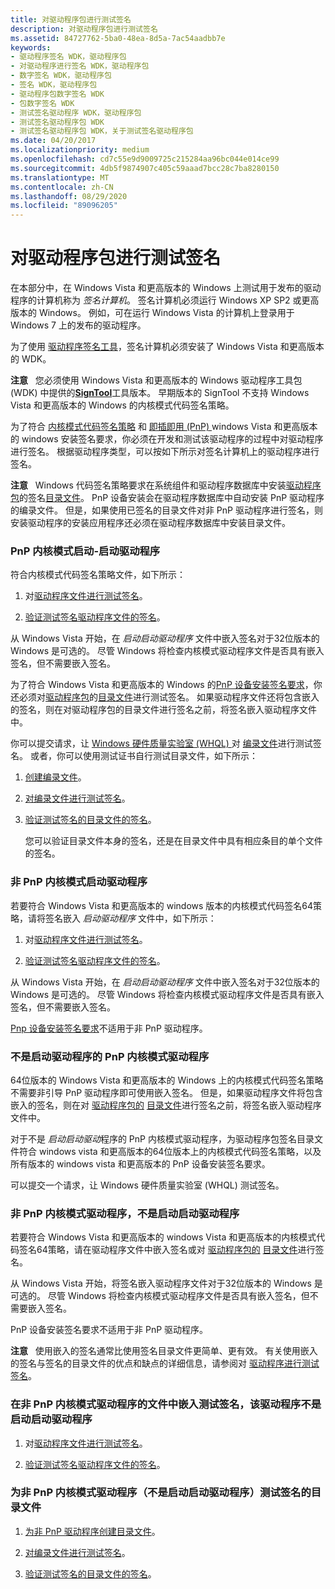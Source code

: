 ```yaml
---
title: 对驱动程序包进行测试签名
description: 对驱动程序包进行测试签名
ms.assetid: 84727762-5ba0-48ea-8d5a-7ac54aadbb7e
keywords:
- 驱动程序签名 WDK，驱动程序包
- 对驱动程序进行签名 WDK，驱动程序包
- 数字签名 WDK，驱动程序包
- 签名 WDK，驱动程序包
- 驱动程序包数字签名 WDK
- 包数字签名 WDK
- 测试签名驱动程序 WDK，驱动程序包
- 测试签名驱动程序包 WDK
- 测试签名驱动程序包 WDK，关于测试签名驱动程序包
ms.date: 04/20/2017
ms.localizationpriority: medium
ms.openlocfilehash: cd7c55e9d9009725c215284aa96bc044e014ce99
ms.sourcegitcommit: 4db5f9874907c405c59aaad7bcc28c7ba8280150
ms.translationtype: MT
ms.contentlocale: zh-CN
ms.lasthandoff: 08/29/2020
ms.locfileid: "89096205"
---
```

# <a name="test-signing-driver-packages"></a>对驱动程序包进行测试签名


在本部分中，在 Windows Vista 和更高版本的 Windows 上测试用于发布的驱动程序的计算机称为 *签名计算机*。 签名计算机必须运行 Windows XP SP2 或更高版本的 Windows。 例如，可在运行 Windows Vista 的计算机上登录用于 Windows 7 上的发布的驱动程序。

为了使用 [驱动程序签名工具](../devtest/tools-for-signing-drivers.md)，签名计算机必须安装了 Windows Vista 和更高版本的 WDK。

**注意**   您必须使用 Windows Vista 和更高版本的 Windows 驱动程序工具包 (WDK) 中提供的[**SignTool**](../devtest/signtool.md)工具版本。 早期版本的 SignTool 不支持 Windows Vista 和更高版本的 Windows 的内核模式代码签名策略。

 

为了符合 [内核模式代码签名策略](kernel-mode-code-signing-policy--windows-vista-and-later-.md) 和 [即插即用 (PnP) ](pnp-device-installation-signing-requirements--windows-vista-and-later-.md) windows Vista 和更高版本的 windows 安装签名要求，你必须在开发和测试该驱动程序的过程中对驱动程序进行签名。 根据驱动程序类型，可以按如下所示对签名计算机上的驱动程序进行签名。

**注意**   Windows 代码签名策略要求在系统组件和驱动程序数据库中安装[驱动程序包](driver-packages.md)的签名[目录文件](catalog-files.md)。 PnP 设备安装会在驱动程序数据库中自动安装 PnP 驱动程序的编录文件。 但是，如果使用已签名的目录文件对非 PnP 驱动程序进行签名，则安装驱动程序的安装应用程序还必须在驱动程序数据库中安装目录文件。

 

### <a name="pnp-kernel-mode-boot-start-driver"></a><a href="" id="pnp-kernel-mode-boot-start-driver"></a> PnP 内核模式启动-启动驱动程序

符合内核模式代码签名策略文件，如下所示：

1.  对[驱动程序文件进行测试签名](test-signing-a-driver-file.md)。

2.  [验证测试签名驱动程序文件的签名](verifying-the-signature-of-a-test-signed-driver-file.md)。

从 Windows Vista 开始，在 *启动启动驱动程序* 文件中嵌入签名对于32位版本的 Windows 是可选的。 尽管 Windows 将检查内核模式驱动程序文件是否具有嵌入签名，但不需要嵌入签名。

为了符合 Windows Vista 和更高版本的 Windows 的[PnP 设备安装签名要求](pnp-device-installation-signing-requirements--windows-vista-and-later-.md)，你还必须对[驱动程序包](driver-packages.md)的[目录文件](catalog-files.md)进行测试签名。 如果驱动程序文件还将包含嵌入的签名，则在对驱动程序包的目录文件进行签名之前，将签名嵌入驱动程序文件中。

你可以提交请求，让 [Windows 硬件质量实验室 (WHQL) ](whql-test-signature-program.md) 对 [编录文件](catalog-files.md)进行测试签名。 或者，你可以使用测试证书自行测试目录文件，如下所示：

1.  [创建编录文件](creating-a-catalog-file-for-a-test-signed-driver-package.md)。

2.  [对编录文件进行测试签名](test-signing-a-catalog-file.md)。

3.  [验证测试签名的目录文件的签名](verifying-the-signature-of-a-test-signed-catalog-file.md)。

    您可以验证目录文件本身的签名，还是在目录文件中具有相应条目的单个文件的签名。

### <a name="non-pnp-kernel-mode-boot-start-driver"></a><a href="" id="non-pnp-kernel-mode-boot-start-driver"></a> 非 PnP 内核模式启动驱动程序

若要符合 Windows Vista 和更高版本的 windows 版本的内核模式代码签名64策略，请将签名嵌入 *启动驱动程序* 文件中，如下所示：

1.  对[驱动程序文件进行测试签名](test-signing-a-driver-file.md)。

2.  [验证测试签名驱动程序文件的签名](verifying-the-signature-of-a-test-signed-driver-file.md)。

从 Windows Vista 开始，在 *启动启动驱动程序* 文件中嵌入签名对于32位版本的 Windows 是可选的。 尽管 Windows 将检查内核模式驱动程序文件是否具有嵌入签名，但不需要嵌入签名。

[Pnp 设备安装签名要求](pnp-device-installation-signing-requirements--windows-vista-and-later-.md)不适用于非 PnP 驱动程序。

### <a name="pnp-kernel-mode-driver-that-is-not-a-boot-start-driver"></a><a href="" id="pnp-kernel-mode-driver-that-is-not-a-boot-start-driver"></a> 不是启动驱动程序的 PnP 内核模式驱动程序

64位版本的 Windows Vista 和更高版本的 Windows 上的内核模式代码签名策略不需要非引导 PnP 驱动程序即可使用嵌入签名。 但是，如果驱动程序文件将包含嵌入的签名，则在对 [驱动程序包的](driver-packages.md) [目录文件](catalog-files.md)进行签名之前，将签名嵌入驱动程序文件中。

对于不是 *启动启动驱动*程序的 PnP 内核模式驱动程序，为驱动程序包签名目录文件符合 windows vista 和更高版本的64位版本上的内核模式代码签名策略，以及所有版本的 windows vista 和更高版本的 PnP 设备安装签名要求。

可以提交一个请求，让 Windows 硬件质量实验室 (WHQL) 测试签名。

### <a name="non-pnp-kernel-mode-driver-that-is-not-a-boot-start-driver"></a><a href="" id="non-pnp-kernel-mode-driver-that-is-not-a-boot-start-driver"></a> 非 PnP 内核模式驱动程序，不是启动启动驱动程序

若要符合 Windows Vista 和更高版本的 windows Vista 和更高版本的内核模式代码签名64策略，请在驱动程序文件中嵌入签名或对 [驱动程序包的](driver-packages.md) [目录文件](catalog-files.md)进行签名。

从 Windows Vista 开始，将签名嵌入驱动程序文件对于32位版本的 Windows 是可选的。 尽管 Windows 将检查内核模式驱动程序文件是否具有嵌入签名，但不需要嵌入签名。

PnP 设备安装签名要求不适用于非 PnP 驱动程序。

**注意**   使用嵌入的签名通常比使用签名目录文件更简单、更有效。 有关使用嵌入的签名与签名的目录文件的优点和缺点的详细信息，请参阅对 [驱动程序进行测试签名](/windows-hardware/drivers)。

 

### <a name="to-embed-a-test-signature-in-a-file-for-a-non-pnp-kernel-mode-driver-that-is-not-a-boot-start-driver"></a>在非 PnP 内核模式驱动程序的文件中嵌入测试签名，该驱动程序不是启动启动驱动程序

1.  对[驱动程序文件进行测试签名](test-signing-a-driver-file.md)。

2.  [验证测试签名驱动程序文件的签名](verifying-the-signature-of-a-test-signed-driver-file.md)。

### <a name="to-test-sign-a-catalog-file-for-a-non-pnp-kernel-mode-driver-that-is-not-a-boot-start-driver"></a>为非 PnP 内核模式驱动程序（不是启动启动驱动程序）测试签名的目录文件

1.  [为非 PnP 驱动程序创建目录文件](creating-a-catalog-file-for-a-non-pnp-driver-package.md)。

2.  [对编录文件进行测试签名](test-signing-a-catalog-file.md)。

3.  [验证测试签名的目录文件的签名](verifying-the-signature-of-a-test-signed-catalog-file.md)。

 

